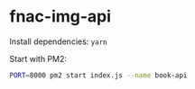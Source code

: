 # fnac-img-api

Install dependencies: `yarn`

Start with PM2:

```bash
PORT=8000 pm2 start index.js --name book-api
```
